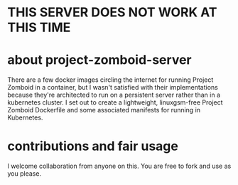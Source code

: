 # THIS SERVER DOES NOT WORK AT THIS TIME

# about project-zomboid-server

There are a few docker images circling the internet for running Project Zomboid in a container, but I wasn't satisfied with their implementations because they're architected to run on a persistent server rather than in a kubernetes cluster. I set out to create a lightweight, linuxgsm-free Project Zomboid Dockerfile and some associated manifests for running in Kubernetes.

# contributions and fair usage

I welcome collaboration from anyone on this. You are free to fork and use as you please.
